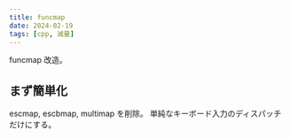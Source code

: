 ```yaml
---
title: funcmap
date: 2024-02-19
tags: [cpp, 減量]
---
```


funcmap 改造。

<!-- truncate -->

## まず簡単化

escmap, escbmap, multimap を削除。
単純なキーボード入力のディスパッチだけにする。

